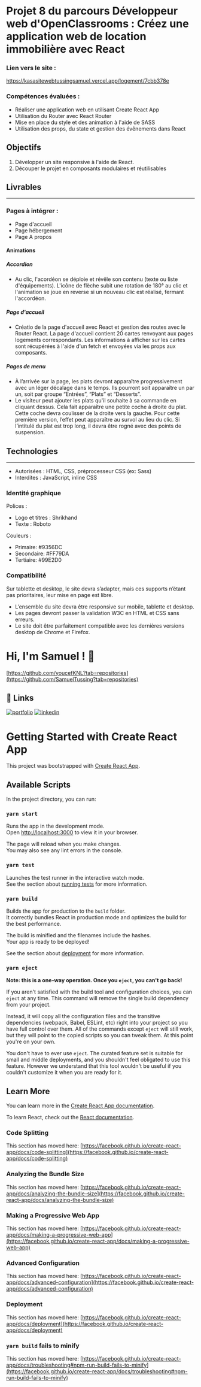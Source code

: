# Projet 8 du parcours Développeur web d'OpenClassrooms : Créez une application web de location immobilière avec React

### Lien vers le site :
https://kasasitewebtussingsamuel.vercel.app/logement/7cbb378e

### Compétences évaluées :
* Réaliser une application web en utilisant Create React App
* Utilisation du Router avec React Router
* Mise en place du style et des animation à l'aide de SASS
* Utilisation des props, du state et gestion des évênements dans React

## Objectifs
1. Développer un site responsive à l'aide de React.
2. Découper le projet en composants modulaires et réutilisables

## Livrables
***
### Pages à intégrer : 
* Page d'accueil
* Page hébergement
* Page A propos

#### Animations

##### Accordion
* Au clic, l'acordéon se déploie et révêle son contenu (texte ou liste d'équipements). L'icône de flèche subit une rotation de 180° au clic et l'animation se joue en reverse si un nouveau clic est réalisé, fermant l'accordéon.

##### Page d'accueil
* Créatio de la page d'accueil avec React et gestion des routes avec le Router React. La page d'accueil contient 20 cartes renvoyant aux pages logements correspondants. Les informations à afficher sur les cartes sont récupérées à l'aide d'un fetch et envoyées via les props aux composants.





##### Pages de menu
* À l’arrivée sur la page, les plats devront apparaître progressivement avec un léger décalage dans le temps. Ils pourront soit apparaître un par un, soit par groupe “Entrées”, “Plats” et “Desserts”. 
* Le visiteur peut ajouter les plats qu'il souhaite à sa commande en cliquant dessus. Cela fait apparaître une petite coche à droite du plat. Cette coche devra coulisser de la droite vers la gauche. Pour cette première version, l’effet peut apparaître au survol au lieu du clic. Si l’intitulé du plat est trop long, il devra être rogné avec des points de suspension.


## Technologies
***
* Autorisées : HTML, CSS, préprocesseur CSS (ex: Sass)
* Interdites : JavaScript, inline CSS

### Identité graphique

Polices :
* Logo et titres : Shrikhand
* Texte : Roboto

Couleurs :
* Primaire: #9356DC
* Secondaire: #FF79DA
* Tertiaire: #99E2D0

### Compatibilité
Sur tablette et desktop, le site devra s’adapter, mais ces supports n’étant pas prioritaires, leur mise en page est libre.
* L’ensemble du site devra être responsive sur mobile, tablette et desktop.
* Les pages devront passer la validation W3C en HTML et CSS sans erreurs.
* Le site doit être parfaitement compatible avec les dernières versions desktop de
Chrome et Firefox.


# Hi, I'm Samuel ! 👋

[https://github.com/youcefKNL?tab=repositories](https://github.com/SamuelTussing?tab=repositories)










## 🔗 Links
[![portfolio](https://img.shields.io/badge/my_portfolio-000?style=for-the-badge&logo=ko-fi&logoColor=white)](https://github.com/SamuelTussing?tab=repositories)
[![linkedin](https://img.shields.io/badge/linkedin-0A66C2?style=for-the-badge&logo=linkedin&logoColor=white)]([https://www.linkedin.com/](https://fr.linkedin.com/in/samuel-tussing-a4a178b4)https://fr.linkedin.com/in/samuel-tussing-a4a178b4)


# Getting Started with Create React App

This project was bootstrapped with [Create React App](https://github.com/facebook/create-react-app).

## Available Scripts

In the project directory, you can run:

### `yarn start`

Runs the app in the development mode.\
Open [http://localhost:3000](http://localhost:3000) to view it in your browser.

The page will reload when you make changes.\
You may also see any lint errors in the console.

### `yarn test`

Launches the test runner in the interactive watch mode.\
See the section about [running tests](https://facebook.github.io/create-react-app/docs/running-tests) for more information.

### `yarn build`

Builds the app for production to the `build` folder.\
It correctly bundles React in production mode and optimizes the build for the best performance.

The build is minified and the filenames include the hashes.\
Your app is ready to be deployed!

See the section about [deployment](https://facebook.github.io/create-react-app/docs/deployment) for more information.

### `yarn eject`

**Note: this is a one-way operation. Once you `eject`, you can't go back!**

If you aren't satisfied with the build tool and configuration choices, you can `eject` at any time. This command will remove the single build dependency from your project.

Instead, it will copy all the configuration files and the transitive dependencies (webpack, Babel, ESLint, etc) right into your project so you have full control over them. All of the commands except `eject` will still work, but they will point to the copied scripts so you can tweak them. At this point you're on your own.

You don't have to ever use `eject`. The curated feature set is suitable for small and middle deployments, and you shouldn't feel obligated to use this feature. However we understand that this tool wouldn't be useful if you couldn't customize it when you are ready for it.

## Learn More

You can learn more in the [Create React App documentation](https://facebook.github.io/create-react-app/docs/getting-started).

To learn React, check out the [React documentation](https://reactjs.org/).

### Code Splitting

This section has moved here: [https://facebook.github.io/create-react-app/docs/code-splitting](https://facebook.github.io/create-react-app/docs/code-splitting)

### Analyzing the Bundle Size

This section has moved here: [https://facebook.github.io/create-react-app/docs/analyzing-the-bundle-size](https://facebook.github.io/create-react-app/docs/analyzing-the-bundle-size)

### Making a Progressive Web App

This section has moved here: [https://facebook.github.io/create-react-app/docs/making-a-progressive-web-app](https://facebook.github.io/create-react-app/docs/making-a-progressive-web-app)

### Advanced Configuration

This section has moved here: [https://facebook.github.io/create-react-app/docs/advanced-configuration](https://facebook.github.io/create-react-app/docs/advanced-configuration)

### Deployment

This section has moved here: [https://facebook.github.io/create-react-app/docs/deployment](https://facebook.github.io/create-react-app/docs/deployment)

### `yarn build` fails to minify

This section has moved here: [https://facebook.github.io/create-react-app/docs/troubleshooting#npm-run-build-fails-to-minify](https://facebook.github.io/create-react-app/docs/troubleshooting#npm-run-build-fails-to-minify)
